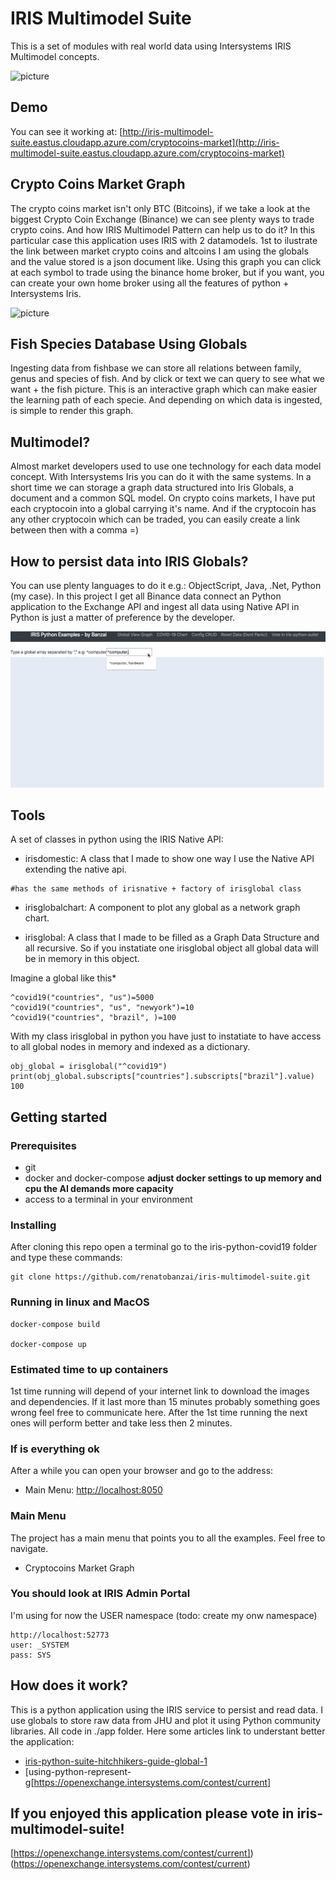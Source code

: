 # IRIS Multimodel Suite
This is a set of modules with real world data using Intersystems IRIS Multimodel concepts.

![picture](https://raw.githubusercontent.com/renatobanzai/iris-multimodel-suite/master/img/mkt_coins_graph2.gif)

## Demo
You can see it working at:
[http://iris-multimodel-suite.eastus.cloudapp.azure.com/cryptocoins-market](http://iris-multimodel-suite.eastus.cloudapp.azure.com/cryptocoins-market)

## Crypto Coins Market Graph
The crypto coins market isn't only BTC (Bitcoins), if we take a look at the biggest Crypto Coin Exchange (Binance) we can
 see plenty ways to trade crypto coins. And how IRIS Multimodel Pattern can help us to do it? In this particular case this application
  uses IRIS with 2 datamodels. 1st to ilustrate the link between market crypto coins and altcoins I am using the globals and the value
  stored is a json document like. Using this graph you can click at each symbol to trade using the binance home broker, but
  if you want, you can create your own home broker using all the features of python + Intersystems Iris.

![picture](https://raw.githubusercontent.com/renatobanzai/iris-multimodel-suite/master/img/fish_science.gif)

## Fish Species Database Using Globals
Ingesting data from fishbase we can store all relations between family, genus and species of fish. And by click or text we
can query to see what we want + the fish picture. This is an interactive graph which can make easier the learning path of each specie.
And depending on which data is ingested, is simple to render this graph.

## Multimodel?
Almost market developers used to use one technology for each data model concept. With Intersystems Iris you can do it with
the same systems. In a short time we can storage a graph data structured into Iris Globals, a document and a common SQL model.
On crypto coins markets, I have put each cryptocoin into a global carrying it's name. And if the cryptocoin has any other
cryptocoin which can be traded, you can easily create a link between then with a comma =)

## How to persist data into IRIS Globals?
You can use plenty languages to do it e.g.: ObjectScript, Java, .Net, Python (my case). In this project I get all Binance data
connect an Python application to the Exchange API and ingest all data using Native API in Python is just a matter of preference
by the developer.

![picture](https://raw.githubusercontent.com/renatobanzai/iris-python-covid19/master/img/global_chart.gif)

## Tools

A set of classes in python using the IRIS Native API: 

- irisdomestic: A class that I made to show one way I use the Native API extending the native api.  

```
#has the same methods of irisnative + factory of irisglobal class
```

- irisglobalchart: A component to plot any global as a network graph chart.

- irisglobal: A class that I made to be filled as a Graph Data Structure and all recursive. So if you instatiate one irisglobal
object all global data will be in memory in this object.

Imagine a global like this*

```
^covid19("countries", "us")=5000
^covid19("countries", "us", "newyork")=10
^covid19("countries", "brazil", )=100
```

With my class irisglobal in python you have just to instatiate 
to have access to all global nodes in memory and indexed as a dictionary. 

```
obj_global = irisglobal("^covid19")
print(obj_global.subscripts["countries"].subscripts["brazil"].value)
100
```

## Getting started

### Prerequisites
* git
* docker and docker-compose **adjust docker settings to up memory and cpu the AI demands more capacity**
* access to a terminal in your environment

### Installing
After cloning this repo open a terminal go to the iris-python-covid19 folder and type these commands:

```
git clone https://github.com/renatobanzai/iris-multimodel-suite.git
```

### Running in linux and MacOS
```
docker-compose build

docker-compose up
```

### Estimated time to up containers
1st time running will depend of your internet link to download the images and dependencies. 
If it last more than 15 minutes probably something goes wrong feel free to communicate here.
After the 1st time running the next ones will perform better and take less then 2 minutes.


### If is everything ok
After a while you can open your browser and go to the address:

- Main Menu: [http://localhost:8050](http://localhost:8050)

### Main Menu
The project has a main menu that points you to all the examples. Feel free to navigate.  

- Cryptocoins Market Graph


### You should look at IRIS Admin Portal

I'm using for now the USER namespace (todo: create my onw namespace)

```
http://localhost:52773
user: _SYSTEM
pass: SYS
```

## How does it work?
This is a python application using the IRIS service to persist and read data. I use globals to store raw data from JHU and plot it using Python community libraries. All code in ./app folder.
Here some articles link to understant better the application: 
- [iris-python-suite-hitchhikers-guide-global-1](https://community.intersystems.com/post/iris-python-suite-hitchhikers-guide-global-1)
- [using-python-represent-g[https://openexchange.intersystems.com/contest/current]

## If you enjoyed this application please vote in iris-multimodel-suite!
[https://openexchange.intersystems.com/contest/current])(https://openexchange.intersystems.com/contest/current)